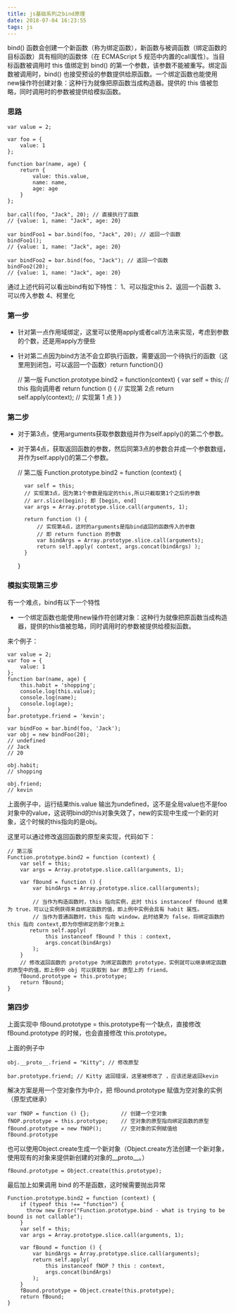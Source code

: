 ```yaml
---
title: js基础系列之bind原理
date: 2018-07-04 16:23:55
tags: js
---
```

bind() 函数会创建一个新函数（称为绑定函数），新函数与被调函数（绑定函数的目标函数）具有相同的函数体（在 ECMAScript 5 规范中内置的call属性）。当目标函数被调用时 this 值绑定到 bind() 的第一个参数，该参数不能被重写。绑定函数被调用时，bind() 也接受预设的参数提供给原函数。一个绑定函数也能使用new操作符创建对象：这种行为就像把原函数当成构造器。提供的 this 值被忽略，同时调用时的参数被提供给模拟函数。

<!-- more -->

### 思路

    var value = 2;
    
    var foo = {
        value: 1
    };
    
    function bar(name, age) {
        return {
    		value: this.value,
    		name: name,
    		age: age
        }
    };
    
    bar.call(foo, "Jack", 20); // 直接执行了函数
    // {value: 1, name: "Jack", age: 20}
    
    var bindFoo1 = bar.bind(foo, "Jack", 20); // 返回一个函数
    bindFoo1();
    // {value: 1, name: "Jack", age: 20}
    
    var bindFoo2 = bar.bind(foo, "Jack"); // 返回一个函数
    bindFoo2(20);
    // {value: 1, name: "Jack", age: 20}

    
通过上述代码可以看出bind有如下特性：
1、可以指定this
2、返回一个函数
3、可以传入参数
4、柯里化

### 第一步
- 针对第一点作用域绑定，这里可以使用apply或者call方法来实现，考虑到参数的个数，还是用apply方便些
- 针对第二点因为bind方法不会立即执行函数，需要返回一个待执行的函数（这里用到闭包，可以返回一个函数）return function(){}


    // 第一版
    Function.prototype.bind2 = function(context) {
        var self = this; // this 指向调用者
        return function () { // 实现第 2点
            return self.apply(context); // 实现第 1 点
        }
    }
    
### 第二步
- 对于第3点，使用arguments获取参数数组并作为self.apply()的第二个参数。
- 对于第4点，获取返回函数的参数，然后同第3点的参数合并成一个参数数组，并作为self.apply()的第二个参数。


    // 第二版
    Function.prototype.bind2 = function (context) {
    
        var self = this;
        // 实现第3点，因为第1个参数是指定的this,所以只截取第1个之后的参数
    	// arr.slice(begin); 即 [begin, end]
        var args = Array.prototype.slice.call(arguments, 1); 
    
        return function () {
            // 实现第4点，这时的arguments是指bind返回的函数传入的参数
            // 即 return function 的参数
            var bindArgs = Array.prototype.slice.call(arguments);
            return self.apply( context, args.concat(bindArgs) );
        }
    }

### 模拟实现第三步
有一个难点，bind有以下一个特性
- 一个绑定函数也能使用new操作符创建对象：这种行为就像把原函数当成构造器，提供的this值被忽略，同时调用时的参数被提供给模拟函数。

来个例子：

    var value = 2;
    var foo = {
        value: 1
    };
    function bar(name, age) {
        this.habit = 'shopping';
        console.log(this.value);
        console.log(name);
        console.log(age);
    }
    bar.prototype.friend = 'kevin';
    
    var bindFoo = bar.bind(foo, 'Jack');
    var obj = new bindFoo(20);
    // undefined
    // Jack
    // 20
    
    obj.habit;
    // shopping
    
    obj.friend;
    // kevin

上面例子中，运行结果this.value 输出为undefined，这不是全局value也不是foo对象中的value，这说明bind的this对象失效了，new的实现中生成一个新的对象，这个时候的this指向的是obj。

这里可以通过修改返回函数的原型来实现，代码如下：

    // 第三版
    Function.prototype.bind2 = function (context) {
        var self = this;
        var args = Array.prototype.slice.call(arguments, 1);
    
        var fBound = function () {
            var bindArgs = Array.prototype.slice.call(arguments);
            
            // 当作为构造函数时，this 指向实例，此时 this instanceof fBound 结果为 true，可以让实例获得来自绑定函数的值，即上例中实例会具有 habit 属性。
            // 当作为普通函数时，this 指向 window，此时结果为 false，将绑定函数的 this 指向 context,即为你想绑定的那个对象上
           return self.apply(
                this instanceof fBound ? this : context, 
                args.concat(bindArgs)
            );
        }
        // 修改返回函数的 prototype 为绑定函数的 prototype，实例就可以继承绑定函数的原型中的值，即上例中 obj 可以获取到 bar 原型上的 friend。
        fBound.prototype = this.prototype;
        return fBound;
    }


### 第四步
上面实现中 fBound.prototype = this.prototype有一个缺点，直接修改 fBound.prototype 的时候，也会直接修改 this.prototype。

上面的例子中

    obj.__proto__.friend = "Kitty"; // 修改原型
    
    bar.prototype.friend; // Kitty 返回错误，这里被修改了 ，应该还是返回kevin

解决方案是用一个空对象作为中介，把 fBound.prototype 赋值为空对象的实例（原型式继承）

    var fNOP = function () {};			// 创建一个空对象
    fNOP.prototype = this.prototype; 	// 空对象的原型指向绑定函数的原型
    fBound.prototype = new fNOP();		// 空对象的实例赋值给 fBound.prototype

也可以使用Object.create生成一个新对象（Object.create方法创建一个新对象，使用现有的对象来提供新创建的对象的__proto__。）

    fBound.prototype = Object.create(this.prototype);

最后加上如果调用 bind 的不是函数，这时候需要抛出异常

    Function.prototype.bind2 = function (context) {
        if (typeof this !== "function") {
          throw new Error("Function.prototype.bind - what is trying to be bound is not callable");
        }
        var self = this;
        var args = Array.prototype.slice.call(arguments, 1);
        
        var fBound = function () {
            var bindArgs = Array.prototype.slice.call(arguments);
            return self.apply(
                this instanceof fNOP ? this : context, 
                args.concat(bindArgs)
            );
        }
        fBound.prototype = Object.create(this.prototype);
        return fBound;
    }






























